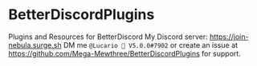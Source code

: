 # BetterDiscordPlugins
Plugins and Resources for BetterDiscord
My Discord server: https://join-nebula.surge.sh
DM me `@Lucario 🌌 V5.0.0#7902` or create an issue at https://github.com/Mega-Mewthree/BetterDiscordPlugins for support.
